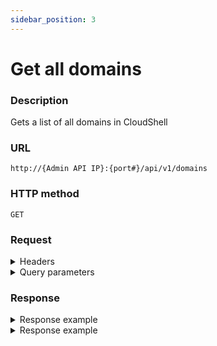 ```yaml
---
sidebar_position: 3
---
```


# Get all domains

### Description

Gets a list of all domains in CloudShell

### URL

`http://{Admin API IP}:{port#}/api/v1/domains`

### HTTP method

`GET`

### Request

<details>
<summary>Headers</summary>

Example header format:

`Authorization: Basic <authorization token returned from the login method>`

`Content-Type: application/json`
</details>

<details>
<summary>Query parameters</summary>

| Parameter | Description/Comments |
| --- | --- |
| paginationProperties.limit | (integer) Number of results to return per page. Can retrieve up to 250 results per page. Default if unspecified: 50. Optional. <br/> Default value : 50|
| paginationProperties.sort-by | (string) Field to use to sort the results. <br/> |
| paginationProperties.sort-order | (integer) 1 for ascending, -1 for descending. Defaults to ascending. Optional. <br/> Default value : 1 |
| paginationProperties.cursor | (string) When paging, the response will include a cursor field. Use the cursor to get next set of results. Optional. |
| paginationProperties.filter | (string) String to use to filter for domains containing this string. For example: "lab" would return lab1, testlab, olabo. Optional. |
</details>

### Response

<details>
<summary>Response example</summary>

```javascript
{
    "Domains": [
        {
            "Id": "5c966733-c496-486d-8b1a-963c13e9a103",
            "Archived": false,
            "EndTime": null,
            "LicensePoolId": null,
            "Description": "New York team's domain",
            "Name": "New York"
        },
        {
            "Id": "8cd12c8d-6d40-4dfd-89da-a8d8dde00575",
            "Archived": false,
            "EndTime": null,
            "LicensePoolId": null,
            "Description": "San Francisco team's domain",
            "Name": "San Fran"
        },
        {
            "Id": "dbaf480c-09f7-46d3-a2e2-e35d3e374a16",
            "Archived": false,
            "EndTime": null,
            "LicensePoolId": null,
            "Description": "Global domain",
            "Name": "Global"
        }
    ],
    "Cursor": null
}
```
</details>

<details>
<summary>Response example</summary>

```javascript
200 OK
```
</details>
